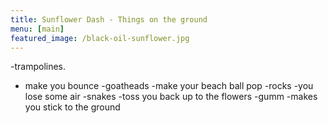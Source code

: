 ```yaml
---
title: Sunflower Dash - Things on the ground
menu: [main]
featured_image: /black-oil-sunflower.jpg
---
```


-trampolines.
  - make you bounce
-goatheads
  -make your beach ball pop
-rocks
  -you lose some air
-snakes
  -toss you back up to the flowers
-gumm
  -makes you stick to the ground
